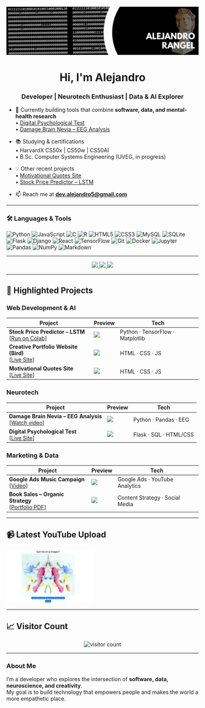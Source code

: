 [![Header](fondo_dev.png "Header")](https://www.youtube.com/@palabraconexavirtual9758)

<!-- Profile README generated & customized -->

<h1 align="center">Hi, I'm Alejandro</h1>
<h3 align="center">Developer  |  Neurotech Enthusiast  |  Data & AI Explorer</h3>

- 🔭  Currently building tools that combine **software, data, and mental-health research**  
  •  [Digital Psychological Test](https://al-iskander2.github.io/Test-Psicologico/)  
  •  [Damage Brain Nevia – EEG Analysis](https://www.youtube.com/watch?v=XUQrZKiacMM)

- 📚  Studying & certifications  
  •  HarvardX CS50x  |  CS50w  |  CS50AI  
  •  B.Sc. Computer Systems Engineering (UVEG, in progress)

- 💡  Other recent projects  
  •  [Motivational Quotes Site](https://al-iskander2.github.io/Seguridad-interior-Jane/)  
  •  [Stock Price Predictor – LSTM](https://colab.research.google.com/drive/151CHTQIkMKo-bvM4TqmDHHiST63kYCZI?usp=sharing)

- 📫  Reach me at **dev.alejandro5@gmail.com**

---

### 🛠 Languages & Tools

<div align="left">

<!-- Programming languages -->
  <img src="https://cdn.jsdelivr.net/gh/devicons/devicon/icons/python/python-original.svg" height="40" alt="Python"/>
  <img src="https://cdn.jsdelivr.net/gh/devicons/devicon/icons/javascript/javascript-original.svg" height="40" alt="JavaScript"/>
  <img src="https://cdn.jsdelivr.net/gh/devicons/devicon/icons/c/c-original.svg" height="40" alt="C"/>
  <img src="https://cdn.jsdelivr.net/gh/devicons/devicon/icons/r/r-original.svg" height="40" alt="R"/>
  <img src="https://cdn.jsdelivr.net/gh/devicons/devicon/icons/html5/html5-original.svg" height="40" alt="HTML5"/>
  <img src="https://cdn.jsdelivr.net/gh/devicons/devicon/icons/css3/css3-original.svg" height="40" alt="CSS3"/>

<!-- Databases -->
  <img src="https://cdn.jsdelivr.net/gh/devicons/devicon/icons/mysql/mysql-original.svg" height="40" alt="MySQL"/>
  <img src="https://cdn.jsdelivr.net/gh/devicons/devicon/icons/sqlite/sqlite-original.svg" height="40" alt="SQLite"/>

<!-- Frameworks / libraries -->
  <img src="https://cdn.jsdelivr.net/gh/devicons/devicon/icons/flask/flask-original.svg" height="40" alt="Flask"/>
  <img src="https://cdn.jsdelivr.net/gh/devicons/devicon/icons/django/django-plain.svg" height="40" alt="Django"/>
  <img src="https://cdn.jsdelivr.net/gh/devicons/devicon/icons/react/react-original.svg" height="40" alt="React"/>
  <img src="https://cdn.jsdelivr.net/gh/devicons/devicon/icons/tensorflow/tensorflow-original.svg" height="40" alt="TensorFlow"/>

<!-- Tools -->
  <img src="https://cdn.jsdelivr.net/gh/devicons/devicon/icons/git/git-original.svg" height="40" alt="Git"/>
  <img src="https://cdn.jsdelivr.net/gh/devicons/devicon/icons/docker/docker-original.svg" height="40" alt="Docker"/>
  <img src="https://cdn.jsdelivr.net/gh/devicons/devicon/icons/jupyter/jupyter-original.svg" height="40" alt="Jupyter"/>
  <img src="https://cdn.jsdelivr.net/gh/devicons/devicon/icons/pandas/pandas-original.svg" height="40" alt="Pandas"/>
  <img src="https://cdn.jsdelivr.net/gh/devicons/devicon/icons/numpy/numpy-original.svg" height="40" alt="NumPy"/>
  <img src="https://cdn.jsdelivr.net/gh/devicons/devicon/icons/markdown/markdown-original.svg" height="40" alt="Markdown"/>
</div>

---

<div align="center">
  <a href="https://www.linkedin.com/in/alejandro-rangel-62457815b/" target="_blank">
    <img src="https://img.shields.io/static/v1?label=&message=LinkedIn&logo=linkedin&logoColor=white&color=0077B5&style=for-the-badge"/>
  </a>
  <a href="https://www.youtube.com/@palabraconexavirtual9758" target="_blank">
    <img src="https://img.shields.io/static/v1?label=&message=YouTube&logo=youtube&logoColor=white&color=FF0000&style=for-the-badge"/>
  </a>
  <a href="mailto:dev.alejandro5@gmail.com">
    <img src="https://img.shields.io/static/v1?label=&message=Email&logo=gmail&logoColor=white&color=D14836&style=for-the-badge"/>
  </a>
</div>

---

## 🚀 Highlighted Projects

### Web Development & AI
| Project | Preview | Tech |
|---------|---------|------|
| **Stock Price Predictor – LSTM**<br/>[[Run on Colab](https://colab.research.google.com/drive/151CHTQIkMKo-bvM4TqmDHHiST63kYCZI?usp=sharing)] | <img src="img/stock_predictor.png" width="200"/> | Python · TensorFlow · Matplotlib |
| **Creative Portfolio Website (Bird)**<br/>[[Live Site](https://al-iskander2.github.io/bird/)] | <img src="img/bird_thumb.png" width="200"/> | HTML · CSS · JS |
| **Motivational Quotes Site**<br/>[[Live Site](https://al-iskander2.github.io/Seguridad-interior-Jane/)] | <img src="img/quotes_thumb.png" width="200"/> | HTML · CSS · JS |

### Neurotech
| Project | Preview | Tech |
|---------|---------|------|
| **Damage Brain Nevia – EEG Analysis**<br/>[[Watch video](https://www.youtube.com/watch?v=XUQrZKiacMM)] | <img src="img/nevia_thumb.png" width="200"/> | Python · Pandas · EEG |
| **Digital Psychological Test**<br/>[[Live Site](https://al-iskander2.github.io/Test-Psicologico/)] | <img src="img/test_thumb.png" width="200"/> | Flask · SQL · HTML/CSS |

### Marketing & Data
| Project | Preview | Tech |
|---------|---------|------|
| **Google Ads Music Campaign**<br/>[[Video](https://www.youtube.com/watch?v=cw8oh54la8I)] | <img src="img/music_campaign.png" width="200"/> | Google Ads · YouTube Analytics |
| **Book Sales – Organic Strategy**<br/>[[Portfolio PDF](https://github.com/Al-iskander2/Alejandro_Fraga_Marketing_Portfolio_ROAS.pdf)] | <img src="img/book_campaign.png" width="200"/> | Content Strategy · Social Media |

---

## 📹 Latest YouTube Upload
<a href="https://www.youtube.com/watch?v=PjCA7G7hTuA" target="_blank">
  <img width="45%" src="miniatura.png" alt="Latest video thumbnail"/>
</a>

---

## 📈 Visitor Count
<div align="center">
  <img src="https://visitor-badge.laobi.icu/badge?page_id=Al-iskander2.Al-iskander2" alt="visitor count"/>
</div>

---

### About Me
I’m a developer who explores the intersection of **software, data, neuroscience, and creativity**.  
My goal is to build technology that empowers people and makes the world a more empathetic place.
